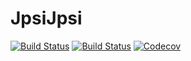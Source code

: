 # JpsiJpsi

[![Build Status](https://travis-ci.com/mimikhas/JpsiJpsi.jl.svg?branch=master)](https://travis-ci.com/mimikhas/JpsiJpsi.jl)
[![Build Status](https://ci.appveyor.com/api/projects/status/github/mimikhas/JpsiJpsi.jl?svg=true)](https://ci.appveyor.com/project/mimikhas/JpsiJpsi-jl)
[![Codecov](https://codecov.io/gh/mimikhas/JpsiJpsi.jl/branch/master/graph/badge.svg)](https://codecov.io/gh/mimikhas/JpsiJpsi.jl)
